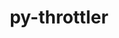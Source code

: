 ---
title: "py-throttler"
layout: cache
categories: [package, develop]
meta: {"versions": ["1.2.2"], "compilers": ["gcc@=7.3.1"], "oss": ["amzn2"], "platforms": ["linux"], "targets": ["aarch64", "neoverse_n1", "x86_64_v3"], "stacks": ["aws-isc", "aws-isc-aarch64", "root"], "num_specs": 14, "num_specs_by_stack": {"root": 14, "aws-isc-aarch64": 10, "aws-isc": 4}}
spec_details: [{"hash": "gibyqm6v7eic4gsdxksyq5eur3wlud4j", "compiler": "gcc@=7.3.1", "versions": ["1.2.2"], "os": "amzn2", "platform": "linux", "target": "aarch64", "variants": ["build_system=python_pip"], "stacks": ["root", "aws-isc-aarch64"], "size": "-", "tarball": "https://binaries.spack.io/develop/build_cache/linux-amzn2-aarch64/gcc-7.3.1/py-throttler-1.2.2/linux-amzn2-aarch64-gcc-7.3.1-py-throttler-1.2.2-gibyqm6v7eic4gsdxksyq5eur3wlud4j.spack"}, {"hash": "vwphv4yo76xio5q7jts46mpm3qzwtal5", "compiler": "gcc@=7.3.1", "versions": ["1.2.2"], "os": "amzn2", "platform": "linux", "target": "aarch64", "variants": ["build_system=python_pip"], "stacks": ["root", "aws-isc-aarch64"], "size": "-", "tarball": "https://binaries.spack.io/develop/build_cache/linux-amzn2-aarch64/gcc-7.3.1/py-throttler-1.2.2/linux-amzn2-aarch64-gcc-7.3.1-py-throttler-1.2.2-vwphv4yo76xio5q7jts46mpm3qzwtal5.spack"}, {"hash": "zpftlow3q3shilalkpdouift7tkltx6n", "compiler": "gcc@=7.3.1", "versions": ["1.2.2"], "os": "amzn2", "platform": "linux", "target": "aarch64", "variants": ["build_system=python_pip"], "stacks": ["root", "aws-isc-aarch64"], "size": "-", "tarball": "https://binaries.spack.io/develop/build_cache/linux-amzn2-aarch64/gcc-7.3.1/py-throttler-1.2.2/linux-amzn2-aarch64-gcc-7.3.1-py-throttler-1.2.2-zpftlow3q3shilalkpdouift7tkltx6n.spack"}, {"hash": "z5b5565d62kjpceux44joagyzpw7mym3", "compiler": "gcc@=7.3.1", "versions": ["1.2.2"], "os": "amzn2", "platform": "linux", "target": "aarch64", "variants": ["build_system=python_pip"], "stacks": ["root", "aws-isc-aarch64"], "size": "-", "tarball": "https://binaries.spack.io/develop/build_cache/linux-amzn2-aarch64/gcc-7.3.1/py-throttler-1.2.2/linux-amzn2-aarch64-gcc-7.3.1-py-throttler-1.2.2-z5b5565d62kjpceux44joagyzpw7mym3.spack"}, {"hash": "jv2ytiloma45dqvyfhyvgtw3hqgglv57", "compiler": "gcc@=7.3.1", "versions": ["1.2.2"], "os": "amzn2", "platform": "linux", "target": "aarch64", "variants": ["build_system=python_pip"], "stacks": ["root", "aws-isc-aarch64"], "size": "-", "tarball": "https://binaries.spack.io/develop/build_cache/linux-amzn2-aarch64/gcc-7.3.1/py-throttler-1.2.2/linux-amzn2-aarch64-gcc-7.3.1-py-throttler-1.2.2-jv2ytiloma45dqvyfhyvgtw3hqgglv57.spack"}, {"hash": "jisxyj25auswjfxxjoe4hcouqvcbbsx3", "compiler": "gcc@=7.3.1", "versions": ["1.2.2"], "os": "amzn2", "platform": "linux", "target": "neoverse_n1", "variants": ["build_system=python_pip"], "stacks": ["root", "aws-isc-aarch64"], "size": "-", "tarball": "https://binaries.spack.io/develop/build_cache/linux-amzn2-neoverse_n1/gcc-7.3.1/py-throttler-1.2.2/linux-amzn2-neoverse_n1-gcc-7.3.1-py-throttler-1.2.2-jisxyj25auswjfxxjoe4hcouqvcbbsx3.spack"}, {"hash": "2xzadnwvfooo2a77gwup7sytkmlzqu2r", "compiler": "gcc@=7.3.1", "versions": ["1.2.2"], "os": "amzn2", "platform": "linux", "target": "neoverse_n1", "variants": ["build_system=python_pip"], "stacks": ["root", "aws-isc-aarch64"], "size": "-", "tarball": "https://binaries.spack.io/develop/build_cache/linux-amzn2-neoverse_n1/gcc-7.3.1/py-throttler-1.2.2/linux-amzn2-neoverse_n1-gcc-7.3.1-py-throttler-1.2.2-2xzadnwvfooo2a77gwup7sytkmlzqu2r.spack"}, {"hash": "ebsvzyelkcv5qyfhkqardwtziqwvj4yx", "compiler": "gcc@=7.3.1", "versions": ["1.2.2"], "os": "amzn2", "platform": "linux", "target": "neoverse_n1", "variants": ["build_system=python_pip"], "stacks": ["root", "aws-isc-aarch64"], "size": "-", "tarball": "https://binaries.spack.io/develop/build_cache/linux-amzn2-neoverse_n1/gcc-7.3.1/py-throttler-1.2.2/linux-amzn2-neoverse_n1-gcc-7.3.1-py-throttler-1.2.2-ebsvzyelkcv5qyfhkqardwtziqwvj4yx.spack"}, {"hash": "vtslvfzm3invempag2j7lmpmk433ztgc", "compiler": "gcc@=7.3.1", "versions": ["1.2.2"], "os": "amzn2", "platform": "linux", "target": "neoverse_n1", "variants": ["build_system=python_pip"], "stacks": ["root", "aws-isc-aarch64"], "size": "-", "tarball": "https://binaries.spack.io/develop/build_cache/linux-amzn2-neoverse_n1/gcc-7.3.1/py-throttler-1.2.2/linux-amzn2-neoverse_n1-gcc-7.3.1-py-throttler-1.2.2-vtslvfzm3invempag2j7lmpmk433ztgc.spack"}, {"hash": "z3tzjujia3enydb2y3avrhxgte6cfrsi", "compiler": "gcc@=7.3.1", "versions": ["1.2.2"], "os": "amzn2", "platform": "linux", "target": "neoverse_n1", "variants": ["build_system=python_pip"], "stacks": ["root", "aws-isc-aarch64"], "size": "-", "tarball": "https://binaries.spack.io/develop/build_cache/linux-amzn2-neoverse_n1/gcc-7.3.1/py-throttler-1.2.2/linux-amzn2-neoverse_n1-gcc-7.3.1-py-throttler-1.2.2-z3tzjujia3enydb2y3avrhxgte6cfrsi.spack"}, {"hash": "qyjydnlxytqks5mt5z7s2e7v4qh573zx", "compiler": "gcc@=7.3.1", "versions": ["1.2.2"], "os": "amzn2", "platform": "linux", "target": "x86_64_v3", "variants": ["build_system=python_pip"], "stacks": ["root", "aws-isc"], "size": "-", "tarball": "https://binaries.spack.io/develop/build_cache/linux-amzn2-x86_64_v3/gcc-7.3.1/py-throttler-1.2.2/linux-amzn2-x86_64_v3-gcc-7.3.1-py-throttler-1.2.2-qyjydnlxytqks5mt5z7s2e7v4qh573zx.spack"}, {"hash": "fyda5bdrbqmmmihyupvxvz3iknwjpo34", "compiler": "gcc@=7.3.1", "versions": ["1.2.2"], "os": "amzn2", "platform": "linux", "target": "x86_64_v3", "variants": ["build_system=python_pip"], "stacks": ["root", "aws-isc"], "size": "-", "tarball": "https://binaries.spack.io/develop/build_cache/linux-amzn2-x86_64_v3/gcc-7.3.1/py-throttler-1.2.2/linux-amzn2-x86_64_v3-gcc-7.3.1-py-throttler-1.2.2-fyda5bdrbqmmmihyupvxvz3iknwjpo34.spack"}, {"hash": "khom2bpwa3gicqbo3fpecrgtgn3kmzer", "compiler": "gcc@=7.3.1", "versions": ["1.2.2"], "os": "amzn2", "platform": "linux", "target": "x86_64_v3", "variants": ["build_system=python_pip"], "stacks": ["root", "aws-isc"], "size": "-", "tarball": "https://binaries.spack.io/develop/build_cache/linux-amzn2-x86_64_v3/gcc-7.3.1/py-throttler-1.2.2/linux-amzn2-x86_64_v3-gcc-7.3.1-py-throttler-1.2.2-khom2bpwa3gicqbo3fpecrgtgn3kmzer.spack"}, {"hash": "xpwlvi5b3yhwyvqvmd33vloadow23wje", "compiler": "gcc@=7.3.1", "versions": ["1.2.2"], "os": "amzn2", "platform": "linux", "target": "x86_64_v3", "variants": ["build_system=python_pip"], "stacks": ["root", "aws-isc"], "size": "-", "tarball": "https://binaries.spack.io/develop/build_cache/linux-amzn2-x86_64_v3/gcc-7.3.1/py-throttler-1.2.2/linux-amzn2-x86_64_v3-gcc-7.3.1-py-throttler-1.2.2-xpwlvi5b3yhwyvqvmd33vloadow23wje.spack"}]
---